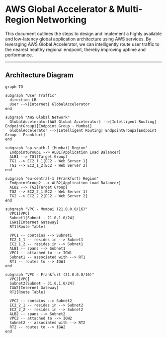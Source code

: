 # AWS Global Accelerator & Multi-Region Networking

This document outlines the steps to design and implement a highly available and low-latency global application architecture using AWS services. By leveraging AWS Global Accelerator, we can intelligently route user traffic to the nearest healthy regional endpoint, thereby improving uptime and performance.

---

## Architecture Diagram

```mermaid
graph TD

subgraph "User Traffic"
  direction LR
  User -->|Internet| GlobalAccelerator
end

subgraph "AWS Global Network"
  GlobalAccelerator[AWS Global Accelerator] -->|Intelligent Routing| EndpointGroup1[Endpoint Group - Mumbai]
  GlobalAccelerator -->|Intelligent Routing| EndpointGroup2[Endpoint Group - Frankfurt]
end

subgraph "ap-south-1 (Mumbai) Region"
  EndpointGroup1 --> ALB1[Application Load Balancer]
  ALB1 --> TG1[Target Group]
  TG1 --> EC2_1_1[EC2 - Web Server 1]
  TG1 --> EC2_1_2[EC2 - Web Server 2]
end

subgraph "eu-central-1 (Frankfurt) Region"
  EndpointGroup2 --> ALB2[Application Load Balancer]
  ALB2 --> TG2[Target Group]
  TG2 --> EC2_2_1[EC2 - Web Server 1]
  TG2 --> EC2_2_2[EC2 - Web Server 2]
end

subgraph "VPC - Mumbai (21.0.0.0/16)"
  VPC1[VPC]
  Subnet1[Subnet - 21.0.1.0/24]
  IGW1[Internet Gateway]
  RT1[Route Table]

  VPC1 -- contains --> Subnet1
  EC2_1_1 -- resides in --> Subnet1
  EC2_1_2 -- resides in --> Subnet1
  ALB1 -- spans --> Subnet1
  VPC1 -- attached to --> IGW1
  Subnet1 -- associated with --> RT1
  RT1 -- routes to --> IGW1
end

subgraph "VPC - Frankfurt (31.0.0.0/16)"
  VPC2[VPC]
  Subnet2[Subnet - 31.0.1.0/24]
  IGW2[Internet Gateway]
  RT2[Route Table]

  VPC2 -- contains --> Subnet2
  EC2_2_1 -- resides in --> Subnet2
  EC2_2_2 -- resides in --> Subnet2
  ALB2 -- spans --> Subnet2
  VPC2 -- attached to --> IGW2
  Subnet2 -- associated with --> RT2
  RT2 -- routes to --> IGW2
end
